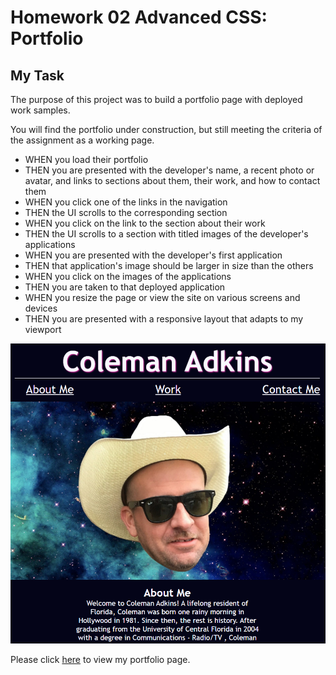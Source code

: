 # Homework 02 Advanced CSS: Portfolio

## My Task

The purpose of this project was to build a portfolio page with deployed work samples. 

You will find the portfolio under construction, but still meeting the criteria of the assignment as a working page. 

* WHEN you load their portfolio
* THEN you are presented with the developer's name, a recent photo or avatar, and links to sections about them, their work, and how to contact them
* WHEN you click one of the links in the navigation
* THEN the UI scrolls to the corresponding section
* WHEN you click on the link to the section about their work
* THEN the UI scrolls to a section with titled images of the developer's applications
* WHEN you are presented with the developer's first application
* THEN that application's image should be larger in size than the others
* WHEN you click on the images of the applications
* THEN you are taken to that deployed application
* WHEN you resize the page or view the site on various screens and devices
* THEN you are presented with a responsive layout that adapts to my viewport

![alt text](https://github.com/colemanadkins/cadkins-portfolio/blob/main/assets/portfolio%20screenshot.PNG)

Please click [here](https://colemanadkins.github.io/cadkins-portfolio/) to view my portfolio page. 


